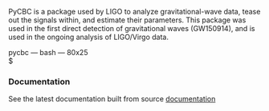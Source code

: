 PyCBC is a package used by LIGO to analyze gravitational-wave data, tease out the signals within, and estimate their parameters. This package was used in the first direct detection of gravitational waves (GW150914), and is used in the ongoing analysis of LIGO/Virgo data.

<script src="https://raw.githubusercontent.com/mattboldt/typed.js/v1.1.7/js/typed.js" charset="utf-8"></script>
<script type="text/javascript">
	document.addEventListener("DOMContentLoaded", function(){
		Typed.new(".element", {
			strings: ["docker pull pycbc/pycbc-el7^1000<br>$ docker run -it pycbc/pycbc-el7 /bin/bash -l^1000<br>&#40;pycbc-software&#41;&#91;pycbc@37184573e664 &#126;&#93;$ python^500<br>Python 2.7.5 &#40;default, Nov  6 2016, 00:28:07&#41;<br>&91;GCC 4.8.5 20150623 &40;Red Hat 4.8.5-11&41;&93; on linux2<br>Type "help", "copyright", "credits" or "license" for more information.<br>&gt;&gt;&gt; ^1000import pycbc.version<br>&gt;&gt;&gt; ^1000print pycbc.version.git_hash<br>5682af7e90d1bb5069bfec19c6f2237f67b20edc"],
			typeSpeed: 0
		});
	});
</script>

<div class="text-editor-wrap">
		<div class="title-bar"><span class="title">pycbc &mdash; bash &mdash; 80x<span class="terminal-height">25</span></span></div>
		<div class="text-body">
			$ <span class="element"></span>
		</div>
</div>


### Documentation

See the latest documentation built from source
[documentation](pycbc/latest/html/)



